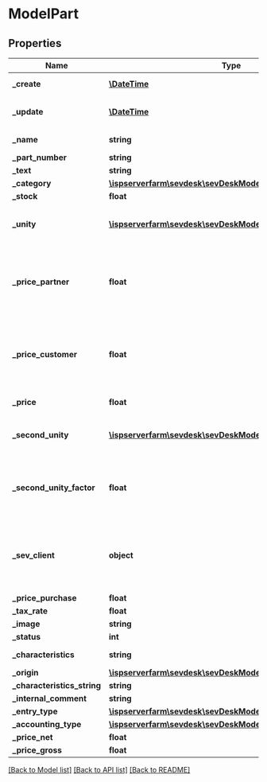# ModelPart

## Properties
Name | Type | Description | Notes
------------ | ------------- | ------------- | -------------
**_create** | [**\DateTime**](\DateTime.md) | date the part was created | [optional] 
**_update** | [**\DateTime**](\DateTime.md) | date the part was last updated | [optional] 
**_name** | **string** | name of the part | [optional] 
**_part_number** | **string** |  | [optional] 
**_text** | **string** |  | [optional] 
**_category** | [**\ispserverfarm\sevdesk\sevDeskModel\ModelCategory**](ModelCategory.md) |  | [optional] 
**_stock** | **float** |  | [optional] 
**_unity** | [**\ispserverfarm\sevdesk\sevDeskModel\ModelUnity**](ModelUnity.md) | unity of the part, references Unity.php | [optional] 
**_price_partner** | **float** | price for a partner. Can be added via the options in the inventory where the part is displayed | [optional] 
**_price_customer** | **float** | price for a customer. Can be added via the options in the inventory where the part is displayed | [optional] 
**_price** | **float** | price of the part | [optional] 
**_second_unity** | [**\ispserverfarm\sevdesk\sevDeskModel\ModelUnity**](ModelUnity.md) | a second unity which can be added to the part | [optional] 
**_second_unity_factor** | **float** | factor for the second unity resulting in a new sumNet for the secondUnity | [optional] 
**_sev_client** | **object** | sevClient is the unique id every customer has and is used in nearly all operations | [optional] 
**_price_purchase** | **float** |  | [optional] 
**_tax_rate** | **float** |  | [optional] 
**_image** | **string** |  | [optional] 
**_status** | **int** |  | [optional] 
**_characteristics** | **string** | characteristics of the part | [optional] 
**_origin** | [**\ispserverfarm\sevdesk\sevDeskModel\ModelPart**](ModelPart.md) |  | [optional] 
**_characteristics_string** | **string** |  | [optional] 
**_internal_comment** | **string** |  | [optional] 
**_entry_type** | [**\ispserverfarm\sevdesk\sevDeskModel\ModelEntryType**](ModelEntryType.md) |  | [optional] 
**_accounting_type** | [**\ispserverfarm\sevdesk\sevDeskModel\ModelAccountingType**](ModelAccountingType.md) |  | [optional] 
**_price_net** | **float** |  | [optional] 
**_price_gross** | **float** |  | [optional] 

[[Back to Model list]](../README.md#documentation-for-models) [[Back to API list]](../README.md#documentation-for-api-endpoints) [[Back to README]](../README.md)


